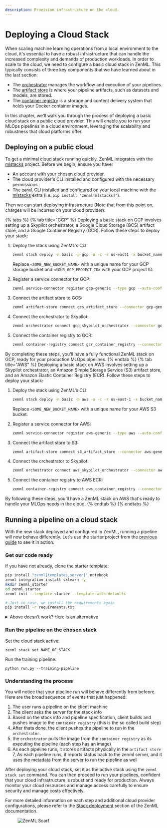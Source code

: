 ```yaml
---
description: Provision infrastructure on the cloud.
---
```


# Deploying a Cloud Stack

When scaling machine learning operations from a local environment to the cloud, it's essential to have a robust infrastructure that can handle the increased complexity and demands of production workloads. In order to scale to the cloud, we need to configure a basic cloud stack in ZenML. This typically consists of three key components that we have learned about in the last section:

- The [orchestrator](../../stacks-and-components/component-guide/orchestrators/) manages the workflow and execution of your pipelines.
- The [artifact store](../../stacks-and-components/component-guide/artifact-stores/) is where your pipeline artifacts, such as datasets and models, are stored.
- The [container registry](../../stacks-and-components/component-guide/container-registries/) is a storage and content delivery system that holds your Docker container images.

In this chapter, we'll walk you through the process of deploying a basic cloud stack on a public cloud provider. This will enable you to run your MLOps pipelines in a cloud environment, leveraging the scalability and robustness that cloud platforms offer.

## Deploying on a public cloud

To get a minimal cloud stack running quickly, ZenML integrates with the [mlstacks](https://mlstacks.zenml.io/getting-started/introduction) project. Before we begin, ensure you have:

- An account with your chosen cloud provider.
- The cloud provider's CLI installed and configured with the necessary permissions.
- The `zenml` CLI installed and configured on your local machine with the [mlstacks](https://mlstacks.zenml.io/getting-started/introduction) extra (i.e. `pip install "zenml[mlstacks]"`).

Then we can start deploying infrastructure (Note that from this point on, charges will be incurred on your cloud provider):

{% tabs %}
{% tab title="GCP" %}
Deploying a basic stack on GCP involves setting up a Skypilot orchestrator, a Google Cloud Storage (GCS) artifact store, and a Google Container Registry (GCR). Follow these steps to deploy your stack:

1. Deploy the stack using ZenML's CLI:

    ```bash
    zenml stack deploy -n basic -p gcp -a -c -r us-east1 -x bucket_name=<SOME_NEW_BUCKET_NAME> -x project_id=<YOUR_GCP_PROJECT_ID> -o skypilot
    ```

    Replace `<SOME_NEW_BUCKET_NAME>` with a unique name for your GCP storage bucket and `<YOUR_GCP_PROJECT_ID>` with your GCP project ID.

2. Register a service connector for GCP:

    ```bash
    zenml service-connector register gcp-generic --type gcp --auto-configure
    ```

3. Connect the artifact store to GCS:

    ```bash
    zenml artifact-store connect gcs_artifact_store --connector gcp-generic
    ```

4. Connect the orchestrator to Skypilot:

    ```bash
    zenml orchestrator connect gcp_skypilot_orchestrator --connector gcp-generic
    ```

5. Connect the container registry to GCR:

    ```bash
    zenml container-registry connect gcr_container_registry --connector gcp-generic
    ```

By completing these steps, you'll have a fully functional ZenML stack on GCP, ready for your production MLOps pipelines.
{% endtab %}
{% tab title="AWS" %}
Deploying a basic stack on AWS involves setting up a Skypilot orchestrator, an Amazon Simple Storage Service (S3) artifact store, and an Amazon Elastic Container Registry (ECR). Follow these steps to deploy your stack:

1. Deploy the stack using ZenML's CLI:

    ```bash
    zenml stack deploy -n basic -p aws -a -c -r us-east-1 -x bucket_name=<SOME_NEW_BUCKET_NAME> -o skypilot
    ```

    Replace `<SOME_NEW_BUCKET_NAME>` with a unique name for your AWS S3 bucket.

2. Register a service connector for AWS:

    ```bash
    zenml service-connector register aws-generic --type aws --auto-configure
    ```

3. Connect the artifact store to S3:

    ```bash
    zenml artifact-store connect s3_artifact_store --connector aws-generic
    ```

4. Connect the orchestrator to Skypilot:

    ```bash
    zenml orchestrator connect aws_skypilot_orchestrator --connector aws-generic
    ```

5. Connect the container registry to AWS ECR:

    ```bash
    zenml container-registry connect aws_container_registry --connector aws-generic
    ```

By following these steps, you'll have a ZenML stack on AWS that's ready to handle your MLOps needs in the cloud.
{% endtab %}
{% endtabs %}

## Running a pipeline on a cloud stack

With the new stack deployed and configured in ZenML, running a pipeline will now behave differently. Let's use the starter project from the [previous guide](../starter-guide/starter-project.md) to see it in action. 

### Get our code ready

If you have not already, clone the starter template:

```bash
pip install "zenml[templates,server]" notebook
zenml integration install sklearn -y
mkdir zenml_starter
cd zenml_starter
zenml init --template starter --template-with-defaults

# Just in case, we install the requirements again
pip install -r requirements.txt
```

<details>

<summary>Above doesn't work? Here is an alternative</summary>

The starter template is the same as the [ZenML quickstart](https://github.com/zenml-io/zenml/tree/main/examples/quickstart). You can clone it like so:

```bash
git clone git@github.com:zenml-io/zenml.git
cd examples/quickstart
pip install -r requirements.txt
zenml init
```

</details>

### Run the pipeline on the chosen stack

Set the cloud stack active:

```shell
zenml stack set NAME_OF_STACK
```

Run the training pipeline:
```shell
python run.py --training-pipeline
```

### Understanding the process

You will notice that your pipeline run will behave differently from befeore.
Here are the broad sequence of events that just happened:

1. The user runs a pipeline on the client machine
2. The client asks the server for the stack info
3. Based on the stack info and pipeline specification, client builds and pushes image to the `container registry` (this is the so called build step)
4. After thats done, the client pushes the pipeline to run in the `orchestrator`. 
5. the `orchestrator` pulls the image from the `container registry` as its executing the pipeline (each step has an image)
6. As each pipeline runs, it stores artifacts physically in the `artifact store` 
7, As each pipeline runs, it reports status back to the zenml server, and it uses the metadata from the server to run the pipeline as well

After deploying your cloud stack, set it as the active stack using the `zenml stack set` command. You can then proceed to run your pipelines, confident that your cloud infrastructure is robust and ready for production. Always monitor your cloud resources and manage access carefully to ensure security and manage costs effectively.

For more detailed information on each step and additional cloud provider configurations, please refer to the [Stack deployment](../../stacks-and-components/stack-deployment/) section of the ZenML documentation.

<!-- For scarf -->
<figure><img alt="ZenML Scarf" referrerpolicy="no-referrer-when-downgrade" src="https://static.scarf.sh/a.png?x-pxid=f0b4f458-0a54-4fcd-aa95-d5ee424815bc" /></figure>
